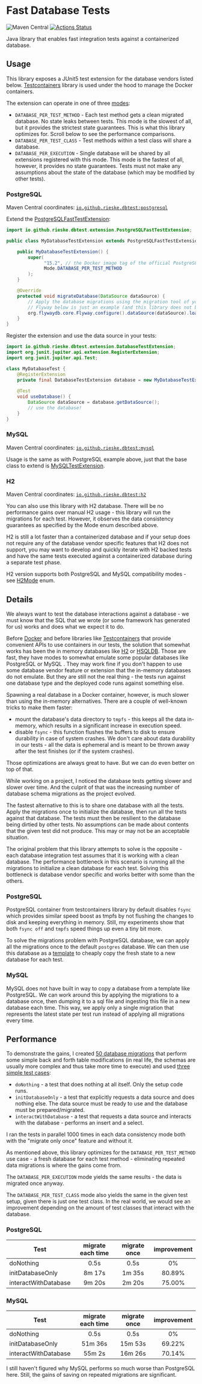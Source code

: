 # Fast Database Tests

![Maven Central](https://img.shields.io/maven-central/v/io.github.rieske.dbtest/postgresql)
[![Actions Status](https://github.com/rieske/java-fast-database-tests/workflows/main/badge.svg)](https://github.com/rieske/java-fast-database-tests/actions)

Java library that enables fast integration tests against a containerized database.

## Usage

This library exposes a JUnit5 test extension for the database vendors listed below.
[Testcontainers](https://www.testcontainers.org/) library is used under the hood to manage the Docker containers.

The extension can operate in one of three [modes](base/src/main/java/io/github/rieske/dbtest/extension/DatabaseTestExtension.java):
- `DATABASE_PER_TEST_METHOD` - Each test method gets a clean migrated database. No state leaks between tests.
  This mode is the slowest of all, but it provides the strictest state guarantees. This is what this library
  optimizes for. Scroll below to see the performance comparisons.
- `DATABASE_PER_TEST_CLASS` - Test methods within a test class will share a database.
- `DATABASE_PER_EXECUTION` - Single database will be shared by all extensions registered with this mode.
  This mode is the fastest of all, however, it provides no state guarantees. Tests must not make any
  assumptions about the state of the database (which may be modified by other tests).

### PostgreSQL

Maven Central coordinates: [`io.github.rieske.dbtest:postgresql`](https://mvnrepository.com/artifact/io.github.rieske.dbtest/postgresql)

Extend the [PostgreSQLFastTestExtension](postgresql/src/main/java/io/github/rieske/dbtest/extension/PostgreSQLFastTestExtension.java):
```java
import io.github.rieske.dbtest.extension.PostgreSQLFastTestExtension;

public class MyDatabaseTestExtension extends PostgreSQLFastTestExtension {

    public MyDatabaseTestExtension() {
        super(
              "15.2", // the Docker image tag of the official PostgreSQL Docker image
              Mode.DATABASE_PER_TEST_METHOD
        );
    }

    @Override
    protected void migrateDatabase(DataSource dataSource) {
        // Apply the database migrations using the migration tool of your choice
        // Flyway below is just an example (and this library does not bring Flyway in)
        org.flywaydb.core.Flyway.configure().dataSource(dataSource).load().migrate();
    }
}
```

Register the extension and use the data source in your tests:
```java
import io.github.rieske.dbtest.extension.DatabaseTestExtension;
import org.junit.jupiter.api.extension.RegisterExtension;
import org.junit.jupiter.api.Test;

class MyDatabaseTest {
    @RegisterExtension
    private final DatabaseTestExtension database = new MyDatabaseTestExtension(); 
    
    @Test
    void useDatabase() {
        DataSource dataSource = database.getDataSource();
        // use the database!
    }
}
```

### MySQL

Maven Central coordinates: [`io.github.rieske.dbtest:mysql`](https://mvnrepository.com/artifact/io.github.rieske.dbtest/mysql)

Usage is the same as with PostgreSQL example above, just that the base class to extend is
[MySQLTestExtension](mysql/src/main/java/io/github/rieske/dbtest/extension/MySQLTestExtension.java).

### H2

Maven Central coordinates: [`io.github.rieske.dbtest:h2`](https://mvnrepository.com/artifact/io.github.rieske.dbtest/h2)

You can also use this library with H2 database. There will be no performance gains over manual H2 usage - this library
will run the migrations for each test. However, it observes the data consistency guarantees as specified by the Mode enum
described above.

H2 is still a lot faster than a containerized database and if your setup does not require any of the database vendor
specific features that H2 does not support, you may want to develop and quickly iterate with H2 backed tests and
have the same tests executed against a containerized database during a separate test phase.

H2 version supports both PostgreSQL and MySQL compatibility modes - see [H2Mode](h2/src/main/java/io/github/rieske/dbtest/extension/H2Mode.java) enum.

## Details

We always want to test the database interactions against a database - we must know that the SQL that we wrote
(or some framework has generated for us) works and does what we expect it to do.

Before [Docker](https://www.docker.com/) and before libraries like [Testcontainers](https://www.testcontainers.org/) 
that provide convenient APIs to use containers in our  tests, the solution that somewhat works has been the 
in memory databases like [H2](https://www.h2database.com/html/main.html) or [HSQLDB](https://hsqldb.org/). 
Those are fast, they have modes to somewhat emulate some popular databases like PostgreSQL or MySQL . 
They may work fine if you don't happen to use some database vendor feature or extension
that the in-memory databases do not emulate. 
But they are still not the real thing - the tests run against one database type and 
the deployed code runs against something else.

Spawning a real database in a Docker container, however, is much slower than using the in-memory alternatives.
There are a couple of well-known tricks to make them faster:
- mount the database's data directory to `tmpfs` - this keeps all the data in-memory, which 
   results in a significant increase in execution speed.
- disable `fsync` - this function flushes the buffers to disk to ensure durability in case of system crashes.
  We don't care about data durability in our tests - all the data is ephemeral and is meant to be thrown away
  after the test finishes (or if the system crashes).

Those optimizations are always great to have. But we can do even better on top of that.

While working on a project, I noticed the database tests getting slower and slower over time.
And the culprit of that was the increasing number of database schema migrations as the project evolved.

The fastest alternative to this is to share one database with all the tests. Apply the migrations once to
initialize the database, then run all the tests against that database. The tests must then be resilient to
the database being dirtied by other tests. No assumptions can be made about contents that the given test did not
produce. This may or may not be an acceptable situation.

The original problem that this library attempts to solve is the opposite - each database integration test
assumes that it is working with a clean database. The performance bottleneck in this scenario is running all the
migrations to initialize a clean database for each test.
Solving this bottleneck is database vendor specific and works better with some than the others.

### PostgreSQL

PostgreSQL container from testcontainers library by default disables `fsync` which provides similar speed
boost as tmpfs by not flushing the changes to disk and keeping everything in memory.
Still, my experiments show that both `fsync off` and `tmpfs` speed things up even a tiny bit more.

To solve the migrations problem with PostgreSQL database, we can apply all the migrations once to the default 
`postgres` database.
We can then use this database as a [template](https://www.postgresql.org/docs/current/manage-ag-templatedbs.html)
to cheaply copy the fresh state to a new database for each test.

### MySQL

MySQL does not have built in way to copy a database from a template like PostgreSQL.
We can work around this by applying the migrations to a database once,
then dumping it to a sql file and ingesting this file in a new database each time.
This way, we apply only a single migration that represents the latest state per test run
instead of applying all migrations every time.

## Performance

To demonstrate the gains, I created [50 database migrations](base/src/testFixtures/resources/db/migration)
that perform some simple back and forth table modifications 
(in real life, the schemas are usually more complex and thus take more time to execute) and used [three simple test cases](base/src/testFixtures/java/io/github/rieske/dbtest/PerformanceTests.java):
- `doNothing` - a test that does nothing at all itself. Only the setup code runs. 
- `initDatabaseOnly` - a test that explicitly requests a data source and does nothing else.
  The data source must be ready to use and the database must be prepared/migrated.
- `interactWithDatabase` - a test that requests a data source and interacts with the database - performs an insert and a select.

I ran the tests in parallel 1000 times in each data consistency mode both with the "migrate only once" feature and without it.

As mentioned above, this library optimizes for the `DATABASE_PER_TEST_METHOD` use case - a fresh database for each test method - 
eliminating repeated data migrations is where the gains come from.

The `DATABASE_PER_EXECUTION` mode yields the same results - the data is migrated once anyway.

The `DATABASE_PER_TEST_CLASS` mode also yields the same in the given test setup, given there is just one test class.
In the real world, we would see an improvement depending on the amount of test classes that interact with the database.

### PostgreSQL

| Test                 | migrate each time | migrate once | improvement |
|----------------------|:-----------------:|:------------:|:-----------:|
| doNothing            |       0.5s        |     0.5s     |     0%      |
| initDatabaseOnly     |      8m 17s       |    1m 35s    |   80.89%    |
| interactWithDatabase |      9m 20s       |    2m 20s    |   75.00%    |

### MySQL

| Test                 | migrate each time | migrate once | improvement |
|----------------------|:-----------------:|:------------:|:-----------:|
| doNothing            |       0.5s        |     0.5s     |     0%      |
| initDatabaseOnly     |      51m 36s      |   15m 53s    |   69.22%    |
| interactWithDatabase |      55m 2s       |   16m 26s    |   70.14%    |

I still haven't figured why MySQL performs so much worse than PostgreSQL here.
Still, the gains of saving on repeated migrations are significant.
